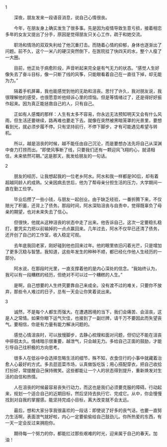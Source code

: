 


1

　　深夜，朋友发来一段语音消息，说自己心情很丧。

　　今年，在朋友身上确实发生了很多事。先是因为疫情导致生意亏损，接着相恋多年的女友又提出了分手，原因是觉得朋友只关心工作，疏于和她交流。
 
　　职场和情场的双双失利给了他沉重打击。而随着心情的抑郁，身体也逐渐出了问题。前不久，这个一米八的硬汉突然倒下，在医院挂了快四天的水，整个人瘦了一大圈。
 
　　目前，他正处于病愈阶段，声音听起来完全是有气无力的状态。“感觉人生好像失去了奋斗目标，像一只断了线的风筝，只能眼看着自己在一直往下掉，却无能为力。”
 
　　隔着手机屏幕，我也能感觉到他的无助和沮丧。思忖了许久，我对朋友说，我很理解他的感受，也很愿意听他倾诉心里的烦恼。但是等情绪过了，还是得好好振作起来。因为真正能拯救自己的人，只有自己。
 
　　正如有人感慨的那样：人生有太多不容易，你永远无法预知明天又会有什么风雨，但生活还要继续，路再难也要走下去。就像在突然被黑暗笼罩的光景里，要想看到光，就必须步履不停。只有坚持前行，不停下脚步，才有可能遇见希望与转机。

　　所以，越是沮丧的时候，越不能任由自己沉沦，而是要想办法先将自己从深渊中奋力打捞而出。“即使风筝断了线，只要我们还有一颗迎风飞翔的心，就请相信，未来依然可期。”这是那天，我发给朋友的一句话。
 
2

　　朋友的经历，让我想起我的一位老乡阿水。阿水和我一样都是90后，却有着超越同龄人的成熟。父亲因病去世后，他为了帮母亲分担生活的压力，大学期间一直在勤工俭学。
 
　　毕业后攒了一些小钱，与朋友一起创业。由于缺乏经验，一番折腾下来，不仅赔光了积蓄，还背上了债务。那段时间，阿水深陷沮丧与自责中，觉得既辜负了母亲的期望，也对未来失去了信心。
 
　　但很快，他就从这种沮丧的状态中走了出来。他告诉自己，这次一定要稳扎稳打，要凭实力把以前输掉的一点点赢回来。几年过去，阿水不仅早已还清了债务，还开创了自己的工作室，收入稳定可观。
 
　　去年底我回老家，刚好碰到他也回来过年。他的眼里依旧闪着光芒，只是增加了更多沉稳与智慧。我知道，这些年发生的种种不顺，都已经化作他人生经历的一部分。
 
　　阿水说，在那段时光里，一直支撑着他的是内心深处的信念。“我始终认为，我可以有一段糟糕的经历，但绝对不可以过一个糟糕的人生。”

　　是啊，自己想要的人生终究要靠自己来成全。没有渡不过的难关，只要你不放弃，那些令人难过的日子，总有一天会让你笑着说出来。
 
3

　　诚然，不是每个人都生而强大。在遭遇困境的当下，我们会痛苦、会沮丧，这是人之常情。如果你眼下运气欠佳，也接到了一副烂牌，请千万不要因此而失望丧气。要相信，你是有力量有能力解决问题的。
 
　　感觉心情沮丧时，可以放慢脚步，去静心梳理和面对问题，但切记不能在沮丧中徘徊太久。情绪暗示很重要，越泄气，只会越无力。多给自己正面的鼓励，才能引导自己往积极的方向思考。
 
　　很多人在低谷中会选择忽略生活的细节，殊不知，衣食住行的小事中就藏着治愈人心最好的方式。多去逛逛菜市场，认真做饭吃饭；用心搭配穿衣，把自己收拾打扮好，常提醒自己保持微笑。这些都能让一个人的状态得到提升，重新焕发对生活的自信和热情。
 
　　人在沮丧的时候最容易丧失行动力，而这也是我们必须要克服的障碍。行动起来，规划一个适合自己的近期目标，然后坚持去执行它、完成它。从中，你会慢慢找到对自我的掌握感。能坚持完成小目标，离大改变就不会太远。
 
　　最后，想和大家分享我很喜欢的一段话：即使说了好多的丧气话，也要一直努力生活啊，表面泄气就好啦，内心一定要偷偷给自己鼓劲儿。你所热爱的东西，有一天一定会反过来拥抱你。
 
　　期待每一个努力的你，都能扛过那些艰难的时光，迎来属于自己的春天。加油！